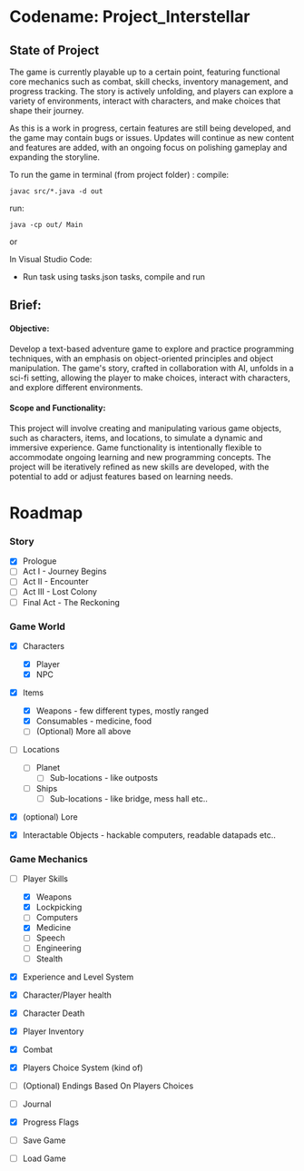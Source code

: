# Codename: Project_Interstellar

## State of Project

The game is currently playable up to a certain point, featuring functional core mechanics such as combat, skill checks, inventory management, and progress tracking. 
The story is actively unfolding, and players can explore a variety of environments, interact with characters, and make choices that shape their journey.

As this is a work in progress, certain features are still being developed, and the game may contain bugs or issues. 
Updates will continue as new content and features are added, with an ongoing focus on polishing gameplay and expanding the storyline.

To run the game in terminal (from project folder) :
compile: 
```
javac src/*.java -d out
```
run:
```
java -cp out/ Main
```

or

In Visual Studio Code:
* Run task using tasks.json tasks, compile and run


## Brief:
#### Objective:
Develop a text-based adventure game to explore and practice programming techniques, with an emphasis on object-oriented principles and object manipulation. 
The game's story, crafted in collaboration with AI, unfolds in a sci-fi setting, allowing the player to make choices, interact with characters, and explore different environments.

#### Scope and Functionality:
This project will involve creating and manipulating various game objects, such as characters, items, and locations, to simulate a dynamic and immersive experience. 
Game functionality is intentionally flexible to accommodate ongoing learning and new programming concepts. 
The project will be iteratively refined as new skills are developed, with the potential to add or adjust features based on learning needs.


# Roadmap

### Story
* [X] Prologue
* [ ] Act I - Journey Begins
* [ ] Act II - Encounter
* [ ] Act III - Lost Colony
* [ ] Final Act - The Reckoning

### Game World
* [X] Characters
    * [X] Player
    * [X] NPC
* [X] Items
    * [X] Weapons - few different types, mostly ranged
    * [X] Consumables - medicine, food
    * [ ] (Optional) More all above
* [ ] Locations
    * [ ] Planet 
        * [ ] Sub-locations - like outposts
    * [ ] Ships
        * [ ] Sub-locations - like bridge, mess hall etc..
* [X] (optional) Lore
* [X] Interactable Objects - hackable computers, readable datapads etc..

 

### Game Mechanics
* [ ] Player Skills
    * [X] Weapons
    * [X] Lockpicking
    * [ ] Computers
    * [X] Medicine
    * [ ] Speech
    * [ ] Engineering
    * [ ] Stealth
* [X] Experience and Level System
* [X] Character/Player health
* [X] Character Death
* [X] Player Inventory
* [X] Combat
* [X] Players Choice System (kind of)
 * [ ] (Optional) Endings Based On Players Choices
* [ ] Journal
* [X] Progress Flags

* [ ] Save Game
* [ ] Load Game




    
